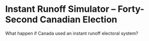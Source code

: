 # Instant Runoff Simulator – Forty-Second Canadian Election

What happen if Canada used an instant runoff electoral system?
